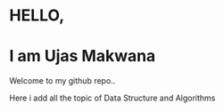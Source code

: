 # HELLO, 
# I am Ujas Makwana
Welcome to my github repo..

Here i add all the topic of Data Structure and Algorithms
